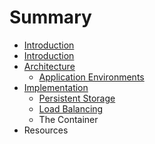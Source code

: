 # Summary

* [Introduction](README.md)
* [Introduction](introduction.md)
* [Architecture](architecture.md)
   * [Application Environments](application_environments.md)
* [Implementation](implementation.md)
   * [Persistent Storage](persistent_storage.md)
   * [Load Balancing](load_balancing.md)
   * The Container
* Resources

